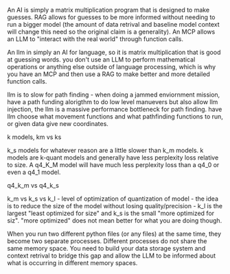 An AI is simply a matrix multiplication program that is designed to make guesses. RAG allows for guesses to be more informed without needing to run a bigger model (the amount of data retrival and baseline model context will change this need so the original claim is a generality). An MCP allows an LLM to "interact with the real world" through function calls.

An llm in simply an AI for language, so it is matrix multiplication that is good at guessing words. you don't use an LLM to perform mathematical operations or anything else outside of language processing, which is why you have an MCP and then use a RAG to make better and more detailed function calls.

llm is to slow for path finding - when doing a jammed enviornment mission, have a path funding alorigthm to do low level manuevers but also allow llm injection, the llm is a massive performance bottleneck for path finding. have llm choose what movement functions and what pathfinding functions to run, or given data give new coordinates.


k models, km vs ks


k_s models for whatever reason are a little slower than k_m models. k models are k-quant models and generally have less perplexity loss relative to size. A q4_K_M model will have much less perplexity loss than a q4_0 or even a q4_1 model.

q4_k_m vs q4_k_s

k_m vs k_s vs k_l - level of optimization of quantization of model - the idea is to reduce the size of the model without losing quality/precision - k_l is the largest "least optimized for size" and k_s is the small "more optimized for siz". "more optimized" does not mean better for what you are doing though.


When you run two different python files (or any files) at the same time, they become two separate processes. Different processes do not share the same memory space. You need to build your data storage system and context retrival to bridge this gap and allow the LLM to be informed about what is occurring in different memory spaces.
